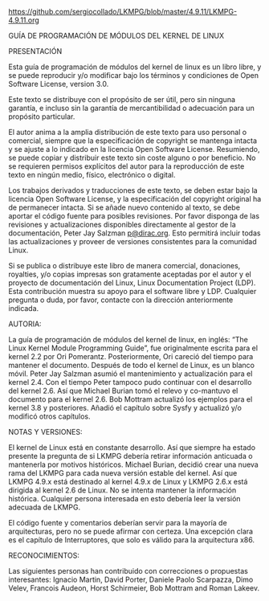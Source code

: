 
https://github.com/sergiocollado/LKMPG/blob/master/4.9.11/LKMPG-4.9.11.org

GUÍA DE PROGRAMACIÓN DE MÓDULOS DEL KERNEL DE LINUX

PRESENTACIÓN

Esta guía de programación de módulos del kernel de linux es un libro libre, y se puede reproducir y/o modificar bajo los términos y condiciones de Open Software License, version 3.0.

Este texto se distribuye con el propósito de ser útil, pero sin ninguna garantía, e incluso sin la garantía de mercantibilidad o adecuación para un propósito particular.

El autor anima a la amplia distribución de este texto para uso personal o comercial, siempre que la especificación de copyright se mantenga intacta y se ajuste a lo indicado en la licencia Open Software License. Resumiendo, se puede copiar y distribuir este texto sin coste alguno o por beneficio. No se requieren permisos explícitos del autor para la reproducción de este texto en ningún medio, físico, electrónico o digital.

Los trabajos derivados y traducciones de este texto, se deben estar bajo la licencia Open Software License, y la especificación del copyright original ha de permanecer intacta. Si se añade nuevo contenido al texto, se debe aportar el código fuente para posibles revisiones. Por favor disponga de las revisiones y actualizaciones disponibles directamente al gestor de la documentación, Peter Jay Salzman <p@dirac.org>. Esto permitirá incluir todas las actualizaciones y proveer de versiones consistentes para la comunidad Linux.

Si se publica o distribuye este libro de manera comercial, donaciones, royalties, y/o copias impresas son gratamente aceptadas por el autor y el proyecto de documentación del Linux,  Linux Documentation Project (LDP). Esta contribución muestra su apoyo para el software libre y LDP. Cualquier pregunta o duda, por favor, contacte con la dirección anteriormente indicada.

AUTORIA:

La guía de programación de módulos del kernel de linux, en inglés: “The Linux Kernel Module Programming Guide”, fue originalmente escrita para el kernel 2.2 por Ori Pomerantz. Posteriormente, Ori careció del tiempo para mantener el documento. Después de todo el kernel de Linux, es un blanco móvil. Peter Jay Salzman asumió el mantenimiento y actualización para el kernel 2.4. Con el tiempo Peter tampoco pudo continuar con el desarrollo del kernel 2.6. Así que Michael Burian tomó el relevo y co-mantuvo el documento para el kernel 2.6. Bob Mottram actualizó los ejemplos para el kernel 3.8 y posteriores. Añadió el capítulo sobre Sysfy y actualizó  y/o modificó otros capítulos.

NOTAS Y VERSIONES:

El kernel de Linux está en constante desarrollo. Así que siempre ha estado presente la pregunta de si LKMPG debería retirar información anticuada o mantenerla por motivos históricos. Michael Burian, decidió crear una nueva rama del LKMPG para cada nueva versión estable del kernel. Así que LKMPG 4.9.x está destinado al kernel 4.9.x de Linux y LKMPG 2.6.x está dirigida al kernel 2.6 de Linux. No se intenta mantener la información histórica. Cualquier persona interesada en esto debería leer la versión adecuada de LKMPG.

El código fuente y comentarios deberían servir para la mayoría de arquitecturas, pero no se puede afirmar con certeza. Una excepción clara es el capítulo de Interruptores, que solo es válido para la arquitectura x86.

RECONOCIMIENTOS:

Las siguientes personas han contribuido con correcciones o propuestas interesantes: Ignacio Martin, David Porter, Daniele Paolo Scarpazza, Dimo Velev, Francois Audeon, Horst Schirmeier, Bob Mottram and Roman Lakeev.

